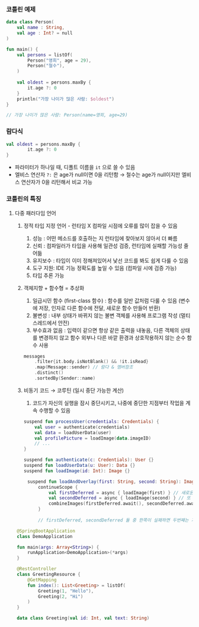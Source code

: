 ### 코틀린 예제

```kotlin
data class Person(
	val name : String,
	val age : Int? = null
)

fun main() {
	val persons = listOf(
		Person("영희", age = 29),
		Person("철수"),
	)
	
	val oldest = persons.maxBy {
		it.age ?: 0
	}
	println("가장 나이가 많은 사람: $oldest")
}

// 가장 나이가 많은 사람: Person(name=영희, age=29)
```

### 람다식

```kotlin
val oldest = persons.maxBy {
		it.age ?: 0
}
```

- 파라미터가 하나일 때, 디폴트 이름을  `it` 으로 쓸 수 있음
- 엘비스 연산자 `?:` 은 age가 null이면 0을 리턴함 → 철수는 age가 null이지만 엘비스 연산자가 0을 리턴해서 비교 가능

### 코틀린의 특징

1. 다중 패러다임 언어
    1. 정적 타입 지정 언어 - 런타임 X 컴파일 시점에 오류를 많이 잡을 수 있음
        1. 성능 : 어떤 메소드를 호출하는 지 런타임에 찾아보지 않아서 더 빠름
        2. 신뢰 : 컴파일러가 타입을 사용해 일관성 검증, 런타임에 실패할 가능성 줄어듦
        3. 유지보수 : 타입이 이미 정해져있어서 낯선 코드를 봐도 쉽게 다룰 수 있음
        4. 도구 지원: IDE 기능 정확도를 높일 수 있음 (컴파일 시에 검증 가능)
        5. 타입 추론 가능
    2. 객체지향 + 함수형 = 추상화
        1. 일급시민 함수 (first-class 함수) : 함수를 일반 값처럼 다룰 수 있음 (변수에 저장, 인자로 다른 함수에 전달, 새로운 함수 만들어 반환)
        2. 불변성 : 내부 상태가 바뀌지 않는 불변 객체를 사용해 프로그램 작성 (멀티스레드에서 안전)
        3. 부수효과 없음 : 입력이 같으면 항상 같은 출력을 내놓음, 다른 객체의 상태를 변경하지 않고 함수 외부나 다른 바깥 환경과 상호작용하지 않는 순수 함수 사용

        ```kotlin
        messages
        	.filter{it.body.isNotBlank() && !it.isRead}
        	.map(Message::sender) // 람다 & 멤버참조
        	.distinct()
        	.sortedBy(Sender::name)
        ```

    3. 비동기 코드 → 코루틴 (일시 중단 가능한 계산)
        1. 코드가 자신의 실행을 잠시 중단시키고, 나중에 중단한 지점부터 작업을 계속 수행할 수 있음

        ```kotlin
        suspend fun processUser(credentials: Credentials) {
        	val user = authenticate(credentials)
        	val data = loadUserData(user)
        	val profilePicture = loadImage(data.imageID)
        	// ...
        }
        
        suspend fun authenticate(c: Credentials): User {}
        suspend fun loadUserData(u: User): Data {}
        suspend fun loadImage(id: Int): Image {}
        ```



```kotlin
        suspend fun loadAndOverlay(first: String, second: String): Image = 
        	continueScope {
        		val firstDeferred = async { loadImage(first) } // 새로운 코루틴으로 이미지 적재
        		val secondDeferred = async { loadImage(second) } // 또 다른 코루틴으로 이미지 적재
        		combineImages(firstDeferred.await(), secondDeferred.await()) // 두 이미지가 적재되면 두 이미지를 겹친 결과를 반환
        	}
        	
        	// firstDeferred, secondDeferred 둘 중 한쪽이 실패하면 두번째는 자동으로 취소
```

```kotlin
    @SpringBootApplication
    class DemoApplication

    fun main(args: Array<String>) {
        runApplication<DemoApplication>(*args)
    }

    @RestController
    class GreetingResource {
        @GetMapping
        fun index(): List<Greeting> = listOf(
            Greeting(1, "Hello"),
            Greeting(2, "Hi")
        )
    }

    data class Greeting(val id: Int, val text: String)
```